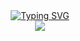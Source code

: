 <div align="center">
<a href="https://git.io/typing-svg"><img src="https://readme-typing-svg.demolab.com?font=Source+Code+Pro&weight=720&size=25&duration=2000&pause=1500&color=808080&center=true&vCenter=true&width=435&lines=Bem-Vindo+ao+Jogo+da+Velha!_;Totalmente Desenvolvido em C!;Divirta-se!" alt="Typing SVG" /></a>
</div>

<div align="center">
<!-- <img src="https://cdn-icons-png.flaticon.com/512/497/497298.png" width="25%" height="25%".> -->
<img src="https://kanto.legiaodosherois.com.br/w760-h398-gnw-cfill-q95/wp-content/uploads/2021/03/legiao_t5Z9a_bFOmUL.jpg.webp">
</div>
